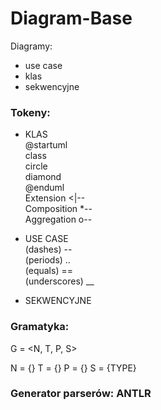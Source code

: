 # Diagram-Base

Diagramy:
* use case
* klas
* sekwencyjne

### Tokeny:
* KLAS <br>
@startuml <br>
class <br>
circle <br>
diamond <br>
@enduml <br>
Extension	<|--	<br>
Composition	*--	<br>
Aggregation	o--<br>

* USE CASE <br>
(dashes) -- <br>
(periods) .. <br>
(equals) == <br>
(underscores) __ <br>

* SEKWENCYJNE <br>


### Gramatyka:
G = <N, T, P, S>

N = {}
T = {}
P = {}
S = {TYPE}

### Generator parserów: ANTLR
